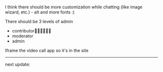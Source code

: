 I think there should be more customization while chatting (like image wizard, etc.) - alt
and more fonts :)


There should be 3 levels of admin

- contributor
- moderator
- admin

Iframe the video call app so it's in the site

---
next update: 

